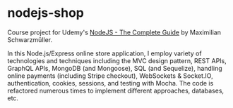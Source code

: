# nodejs-shop

Course project for Udemy's [NodeJS - The Complete Guide](https://www.udemy.com/course/nodejs-the-complete-guide/) by Maximilian Schwarzmüller.

In this Node.js/Express online store application, I employ variety of technologies and techniques including the MVC design pattern, REST APIs, GraphQL APIs, MongoDB (and Mongoose), SQL (and Sequelize), handling online payments (including Stripe checkout), WebSockets & Socket.IO, authentication, cookies, sessions, and testing with Mocha. The code is refactored numerous times to implement different approaches, databases, etc.
